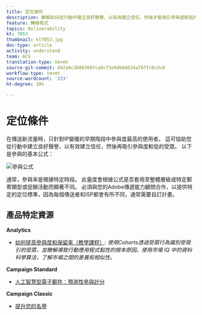 ```yaml
---
title: 定位條件
description: 瞭解如何從行動中建立良好聲譽，以有效建立信任，然後才能吸引參與度較低的受眾。
feature: 轉換程式
topics: Deliverability
kt: 7053
thumbnail: kt7053.jpg
doc-type: article
activity: understand
team: ACS
translation-type: tm+mt
source-git-commit: d42a8c3b06308fca0cf3e9db8d634a767fc0cdc6
workflow-type: tm+mt
source-wordcount: '223'
ht-degree: 10%

---
```



# 定位條件

在傳送新流量時，只針對IP變暖的早期階段中參與度最高的使用者。 這可協助您從行動中建立良好聲譽，以有效建立信任，然後再吸引參與度較低的受眾。 以下是參與的基本公式：

![參與公式](../assets/formula-for-enagement.png)

通常，參與率是根據特定時段。 此量度會根據公式是否套用至整體層級或特定郵寄類型或促銷活動而顯著不同。 必須與您的Adobe傳遞能力顧問合作，以提供特定的定位標準，因為每個傳送者和ISP都會有所不同，通常需要自訂計畫。

## 產品特定資源

**Analytics**

* [如何提高參與度和保留率（教學課程）](https://experienceleague.adobe.com/docs/analytics-learn/tutorials/mobile-app-analytics/measuring-mobile-analytics/how-to-increase-engagement-and-retention-rates.html?lang=en#mobile-app-analytics): *使用Cohorts透過受眾行為識別受吸引的受眾，並瞭解導致行動應用程式黏性的根本原因。使用市場 IQ 中的資料科學算法，了解市場之間的差異和相似性。*

**Campaign Standard**

* [人工智慧型電子郵件：預測性參與計分](https://experienceleague.adobe.com/docs/campaign-standard/using/testing-and-sending/preparing-and-testing-messages/predictive.html?lang=en#predictive-scoring)

**Campaign Classic**

* [提升您的名譽](https://experienceleague.adobe.com/docs/campaign-classic/using/sending-messages/deliverability-management/improve-reputation.html)

